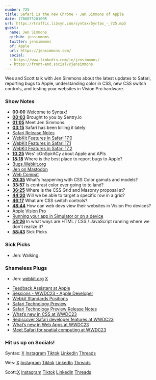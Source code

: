 ```yaml
---
number: 725
title: Safari is the new Chrome - Jen Simmons of Apple
date: 1706875201005
url: https://traffic.libsyn.com/syntax/Syntax_-_725.mp3
guest:
  name: Jen Simmons
  github: jensimmons
  twitter: jensimmons
  of: Apple
  url: https://jensimmons.com/
  social:
  - https://www.linkedin.com/in/jensimmons/
  - https://front-end.social/@jensimmons
---
```


Wes and Scott talk with Jen Simmons about the latest updates to Safari, reporting bugs to Apple, understanding color in CSS, new CSS switch controls, and testing your websites in Vision Pro hardware.

### Show Notes

* **[00:00](#t=00:00)** Welcome to Syntax!
* **[00:03](#t=00:03)** Brought to you by Sentry.io
* **[01:05](#t=01:05)** Meet Jen Simmons.
* **[03:15](#t=03:15)** Safari has been killing it lately
* [Safari Release Notes](https://developer.apple.com/documentation/safari-release-notes)
* [WebKit Features in Safari 17.0](https://webkit.org/blog/14445/webkit-features-in-safari-17-0/)
* [WebKit Features in Safari 17.1](https://webkit.org/blog/14735/webkit-features-in-safari-17-1/)
* [WebKit Features in Safari 17.2](https://webkit.org/blog/14787/webkit-features-in-safari-17-2/)
* **[10:25](#t=10:25)** Wes' cOnSpirACy about Apple and APIs
* **[18:18](#t=18:18)** Where is the best place to report bugs to Apple?
* [Bugs.Webkit.org](https://bugs.webkit.org/)
* [Jen on Mastodon](https://mastodon.social/@jensimmons@front-end.social)
* [Web Compat](https://webcompat.com/)
* **[20:35](#t=20:35)** What's happening with CSS Color gamuts and models?
* **[33:57](#t=33:57)** Is contrast color ever going to to land?
* **[36:25](#t=36:25)** Where is the CSS Grid and Masonry proposal at?
* **[44:20](#t=44:20)** Will we be able to target a specific row in a grid?
* **[46:17](#t=46:17)** What are CSS switch controls?
* **[48:44](#t=48:44)** How can web devs view their websites in Vision Pro devices?
* [Apple Vision Pro](https://www.apple.com/apple-vision-pro/?)
* [Running your app in Simulator or on a device](https://developer.apple.com/documentation/xcode/running-your-app-in-simulator-or-on-a-device)
* **[54:26](#t=54:26)** In what ways are HTML / CSS / JavaScript running where we don't realize it?
* **[58:43](#t=58:43)** Sick Picks

### Sick Picks

- Jen: Walking.

### Shameless Plugs

- Jen: [webkit.org](http://webkit.org/) [X](https://twitter.com/jensimmons)

* [Feedback Assistant at Apple](https://feedbackassistant.apple.com/)
* [Sessions - WWDC23 - Apple Developer](https://developer.apple.com/wwdc23/sessions/)
* [Webkit Standards Positions](https://webkit.org/standards-positions/)
* [Safari Technology Preview](https://developer.apple.com/safari/technology-preview/)
* [Safari Technology Preview Release Notes](https://developer.apple.com/documentation/safari-technology-preview-release-notes)
* [What’s new in CSS at WWDC23](https://developer.apple.com/videos/play/wwdc2023/10121)
* [Rediscover Safari developer features at WWDC23](https://developer.apple.com/videos/play/wwdc2023/10262)
* [What’s new in Web Apps at WWDC23](https://developer.apple.com/videos/play/wwdc2023/10120)
* [Meet Safari for spatial computing at WWDC23](https://developer.apple.com/videos/play/wwdc2023/10279)

### Hit us up on Socials!

Syntax: [X](https://twitter.com/syntaxfm) [Instagram](https://www.instagram.com/syntax_fm/) [Tiktok](https://www.tiktok.com/@syntaxfm) [LinkedIn](https://www.linkedin.com/company/96077407/admin/feed/posts/) [Threads](https://www.threads.net/@syntax_fm)

Wes: [X](https://twitter.com/wesbos) [Instagram](https://www.instagram.com/wesbos/) [Tiktok](https://www.tiktok.com/@wesbos) [LinkedIn](https://www.linkedin.com/in/wesbos/) [Threads](https://www.threads.net/@wesbos)

Scott:[X](https://twitter.com/stolinski) [Instagram](https://www.instagram.com/stolinski/) [Tiktok](https://www.tiktok.com/@stolinski) [LinkedIn](https://www.linkedin.com/in/stolinski/) [Threads](https://www.threads.net/@stolinski)
